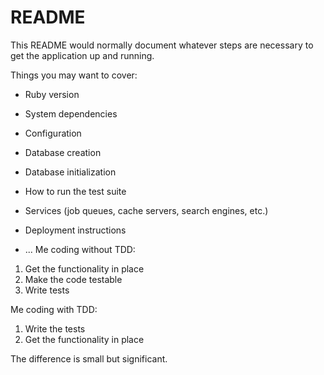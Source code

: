 # README

This README would normally document whatever steps are necessary to get the
application up and running.

Things you may want to cover:

* Ruby version

* System dependencies

* Configuration

* Database creation

* Database initialization

* How to run the test suite

* Services (job queues, cache servers, search engines, etc.)

* Deployment instructions

* ...
  Me coding without TDD:

1. Get the functionality in place
2. Make the code testable
3. Write tests

Me coding with TDD:

1. Write the tests
2. Get the functionality in place

The difference is small but significant. 